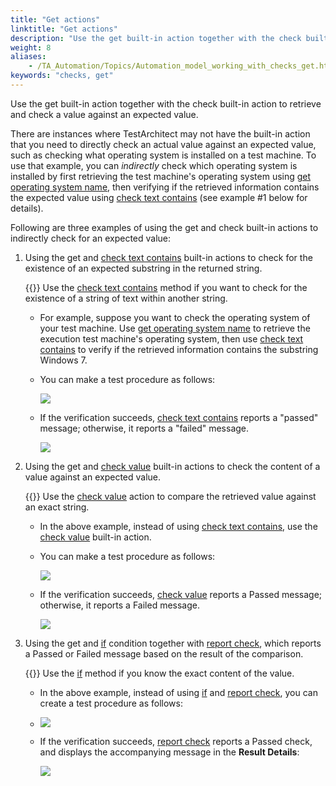 ```yaml
--- 
title: "Get actions"
linktitle: "Get actions"
description: "Use the get built-in action together with the check built-in action to retrieve and check a value against an expected value."
weight: 8
aliases: 
    - /TA_Automation/Topics/Automation_model_working_with_checks_get.html
keywords: "checks, get"
---
```


Use the get built-in action together with the check built-in action to retrieve and check a value against an expected value.

There are instances where TestArchitect may not have the built-in action that you need to directly check an actual value against an expected value, such as checking what operating system is installed on a test machine. To use that example, you can *indirectly* check which operating system is installed by first retrieving the test machine's operating system using [get operating system name](/automation-guide/action-based-testing-language/built-in-actions/system-actions/operating-system/get-operating-system-name), then verifying if the retrieved information contains the expected value using [check text contains](/automation-guide/action-based-testing-language/built-in-actions/test-support-actions/value-handling/check-text-contains) \(see example \#1 below for details\).

Following are three examples of using the get and check built-in actions to indirectly check for an expected value:

1.  Using the get and [check text contains](/automation-guide/action-based-testing-language/built-in-actions/test-support-actions/value-handling/check-text-contains) built-in actions to check for the existence of an expected substring in the returned string.

    {{<tip>}} Use the [check text contains](/automation-guide/action-based-testing-language/built-in-actions/test-support-actions/value-handling/check-text-contains) method if you want to check for the existence of a string of text within another string.

    -   For example, suppose you want to check the operating system of your test machine. Use [get operating system name](/automation-guide/action-based-testing-language/built-in-actions/system-actions/operating-system/get-operating-system-name) to retrieve the execution test machine's operating system, then use [check text contains](/automation-guide/action-based-testing-language/built-in-actions/test-support-actions/value-handling/check-text-contains) to verify if the retrieved information contains the substring Windows 7.
    -   You can make a test procedure as follows:

        ![](/images/TA_Automation/Images/get_actions_1_pgm.png)

    -   If the verification succeeds, [check text contains](/automation-guide/action-based-testing-language/built-in-actions/test-support-actions/value-handling/check-text-contains) reports a "passed" message; otherwise, it reports a "failed" message.

        ![](/images/TA_Automation/Images/get_actions_1_res.png)

2.  Using the get and [check value](/automation-guide/action-based-testing-language/built-in-actions/test-support-actions/value-handling/check-value) built-in actions to check the content of a value against an expected value.

    {{<tip>}} Use the [check value](/automation-guide/action-based-testing-language/built-in-actions/test-support-actions/value-handling/check-value) action to compare the retrieved value against an exact string.

    -   In the above example, instead of using [check text contains](/automation-guide/action-based-testing-language/built-in-actions/test-support-actions/value-handling/check-text-contains), use the [check value](/automation-guide/action-based-testing-language/built-in-actions/test-support-actions/value-handling/check-value) built-in action.
    -   You can make a test procedure as follows:

        ![](/images/TA_Automation/Images/get_actions_2_pgm.png)

    -   If the verification succeeds, [check value](/automation-guide/action-based-testing-language/built-in-actions/test-support-actions/value-handling/check-value) reports a Passed message; otherwise, it reports a Failed message.

        ![](/images/TA_Automation/Images/get_actions_2_res.png)

3.  Using the get and [if](/automation-guide/action-based-testing-language/built-in-actions/test-support-actions/control-flow/if) condition together with [report check](/automation-guide/action-based-testing-language/built-in-actions/test-support-actions/reporting-and-formatting/report-check), which reports a Passed or Failed message based on the result of the comparison.

    {{<tip>}} Use the [if](/automation-guide/action-based-testing-language/built-in-actions/test-support-actions/control-flow/if) method if you know the exact content of the value.

    -   In the above example, instead of using [if](/automation-guide/action-based-testing-language/built-in-actions/test-support-actions/control-flow/if) and [report check](/automation-guide/action-based-testing-language/built-in-actions/test-support-actions/reporting-and-formatting/report-check), you can create a test procedure as follows:
    -   ![](/images/TA_Automation/Images/check_opearting_system_pgm.png)

    -   If the verification succeeds, [report check](/automation-guide/action-based-testing-language/built-in-actions/test-support-actions/reporting-and-formatting/report-check) reports a Passed check, and displays the accompanying message in the **Result Details**:

        ![](/images/TA_Automation/Images/check_opearting_system_res.png)




